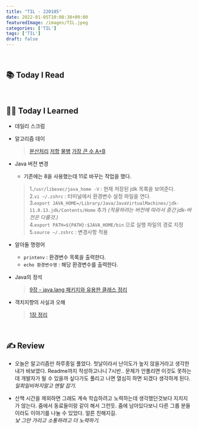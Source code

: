 ```yaml
---
title: "TIL - 220105"
date: 2022-01-05T10:08:38+09:00
featuredImage: /images/TIL.jpeg
categories: ['TIL']
tags: ['TIL']
draft: false
---
```



<!--more-->

<br>

## 📚 Today I Read


<br>

## 👨‍💻 Today I Learned
- 데일리 스크럼
- 알고리즘 데이
  > [분산처리](acmicpc.net/problem/1009)
  > [저항](acmicpc.net/problem/1076)
  > [물병](acmicpc.net/problem/1052)
  > [가장 큰 수 A+B](acmicpc.net/problem/10757)

- Java 버전 변경
  - 기존에는 8을 사용했는데 11로 바꾸는 작업을 했다.
  > 1.`/usr/libexec/java_home -V` : 현재 저장된 jdk 목록을 보여준다.  
  > 2.`vi ~/.zshrc` : 터미널에서 환경변수 설정 파일을 연다.  
  > 3.`export JAVA_HOME=/Library/Java/JavaVirtualMachines/jdk-11.0.13.jdk/Contents/Home` 추가 _(적용하려는 버전에 따라서 중간 jdk-버전은 다를것.)_    
  > 4.`export PATH=${PATH}:$JAVA_HOME/bin` 으로 실행 파일의 경로 지정  
  > 5.`source ~/.zshrc` : 변경사항 적용

- 알아둘 명령어
  - `printenv` : 환경변수 목록을 출력한다.
  - `echo 환경변수명` : 해당 환경변수를 출력한다.
  
- Java의 정석
  > [9장 - java.lang 패키지와 유용한 클래스 정리](https://kale02.notion.site/889ed27390ea4055827cb50244ea9c88)
 
- 객치지향의 사실과 오해
  > [1장 정리](https://kale02.notion.site/1-33646560c787493898e3665845717167)
  
<br>

## ✍ Review

- 오늘은 알고리즘만 하루종일 풀었다. 첫날이라서 난이도가 높지 않을거라고 생각한 내가 바보였다. Readme까지 작성하고나니 7시반.. 문제가 안풀리면 이것도 못하는데 개발자가 될 수 있을까 싶다가도 풀리고 나면 열심히 하면 되겠다 생각하게 된다.  
_일희일비하지말고 멘탈 잡기._

- 산책 시간을 제외하면 그래도 계속 학습하려고 노력하는데 생각했던것보다 지치지가 않는다. 줌에서 동료들이랑 같이 해서 그런듯. 줌에 남아있다보니 다른 그룹 분들이라도 이야기를 나눌 수 있었다. 얼른 친해지길.  
_낯 그만 가리고 소통하려고 더 노력하기._
